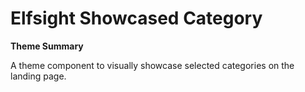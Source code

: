 # Elfsight Showcased Category

**Theme Summary**

A theme component to visually showcase selected categories on the landing page.

